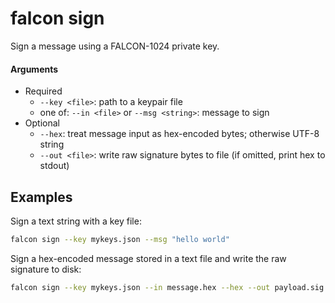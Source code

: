 # falcon sign

Sign a message using a FALCON-1024 private key.

#### Arguments
  - Required
    - `--key <file>`: path to a keypair file
    - one of: `--in <file>` or `--msg <string>`: message to sign
  - Optional
    - `--hex`: treat message input as hex-encoded bytes; otherwise UTF-8 string
    - `--out <file>`: write raw signature bytes to file (if omitted, print hex to stdout)

## Examples

Sign a text string with a key file:

```bash
falcon sign --key mykeys.json --msg "hello world"
```

Sign a hex-encoded message stored in a text file and write the raw signature to disk:

```bash
falcon sign --key mykeys.json --in message.hex --hex --out payload.sig
```
